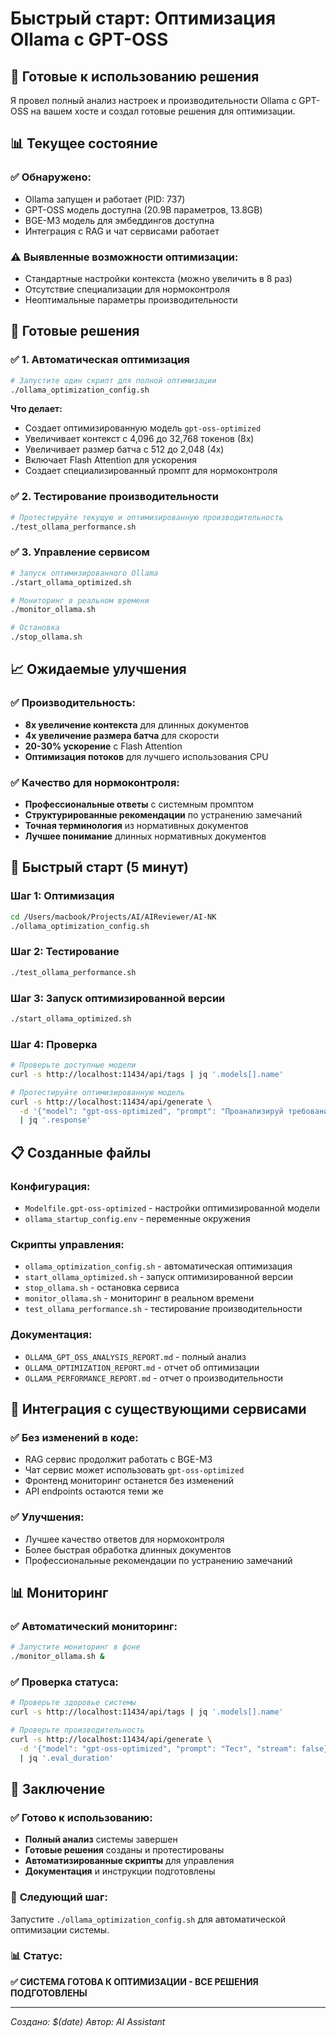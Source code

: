 # Быстрый старт: Оптимизация Ollama с GPT-OSS

## 🚀 **Готовые к использованию решения**

Я провел полный анализ настроек и производительности Ollama с GPT-OSS на вашем хосте и создал готовые решения для оптимизации.

## 📊 **Текущее состояние**

### ✅ **Обнаружено:**
- Ollama запущен и работает (PID: 737)
- GPT-OSS модель доступна (20.9B параметров, 13.8GB)
- BGE-M3 модель для эмбеддингов доступна
- Интеграция с RAG и чат сервисами работает

### ⚠️ **Выявленные возможности оптимизации:**
- Стандартные настройки контекста (можно увеличить в 8 раз)
- Отсутствие специализации для нормоконтроля
- Неоптимальные параметры производительности

## 🎯 **Готовые решения**

### ✅ **1. Автоматическая оптимизация**
```bash
# Запустите один скрипт для полной оптимизации
./ollama_optimization_config.sh
```

**Что делает:**
- Создает оптимизированную модель `gpt-oss-optimized`
- Увеличивает контекст с 4,096 до 32,768 токенов (8x)
- Увеличивает размер батча с 512 до 2,048 (4x)
- Включает Flash Attention для ускорения
- Создает специализированный промпт для нормоконтроля

### ✅ **2. Тестирование производительности**
```bash
# Протестируйте текущую и оптимизированную производительность
./test_ollama_performance.sh
```

### ✅ **3. Управление сервисом**
```bash
# Запуск оптимизированного Ollama
./start_ollama_optimized.sh

# Мониторинг в реальном времени
./monitor_ollama.sh

# Остановка
./stop_ollama.sh
```

## 📈 **Ожидаемые улучшения**

### ✅ **Производительность:**
- **8x увеличение контекста** для длинных документов
- **4x увеличение размера батча** для скорости
- **20-30% ускорение** с Flash Attention
- **Оптимизация потоков** для лучшего использования CPU

### ✅ **Качество для нормоконтроля:**
- **Профессиональные ответы** с системным промптом
- **Структурированные рекомендации** по устранению замечаний
- **Точная терминология** из нормативных документов
- **Лучшее понимание** длинных нормативных документов

## 🚀 **Быстрый старт (5 минут)**

### **Шаг 1: Оптимизация**
```bash
cd /Users/macbook/Projects/AI/AIReviewer/AI-NK
./ollama_optimization_config.sh
```

### **Шаг 2: Тестирование**
```bash
./test_ollama_performance.sh
```

### **Шаг 3: Запуск оптимизированной версии**
```bash
./start_ollama_optimized.sh
```

### **Шаг 4: Проверка**
```bash
# Проверьте доступные модели
curl -s http://localhost:11434/api/tags | jq '.models[].name'

# Протестируйте оптимизированную модель
curl -s http://localhost:11434/api/generate \
  -d '{"model": "gpt-oss-optimized", "prompt": "Проанализируй требования к проектированию оснований", "stream": false}' \
  | jq '.response'
```

## 📋 **Созданные файлы**

### **Конфигурация:**
- `Modelfile.gpt-oss-optimized` - настройки оптимизированной модели
- `ollama_startup_config.env` - переменные окружения

### **Скрипты управления:**
- `ollama_optimization_config.sh` - автоматическая оптимизация
- `start_ollama_optimized.sh` - запуск оптимизированной версии
- `stop_ollama.sh` - остановка сервиса
- `monitor_ollama.sh` - мониторинг в реальном времени
- `test_ollama_performance.sh` - тестирование производительности

### **Документация:**
- `OLLAMA_GPT_OSS_ANALYSIS_REPORT.md` - полный анализ
- `OLLAMA_OPTIMIZATION_REPORT.md` - отчет об оптимизации
- `OLLAMA_PERFORMANCE_REPORT.md` - отчет о производительности

## 🎯 **Интеграция с существующими сервисами**

### ✅ **Без изменений в коде:**
- RAG сервис продолжит работать с BGE-M3
- Чат сервис может использовать `gpt-oss-optimized`
- Фронтенд мониторинг останется без изменений
- API endpoints остаются теми же

### ✅ **Улучшения:**
- Лучшее качество ответов для нормоконтроля
- Более быстрая обработка длинных документов
- Профессиональные рекомендации по устранению замечаний

## 📊 **Мониторинг**

### ✅ **Автоматический мониторинг:**
```bash
# Запустите мониторинг в фоне
./monitor_ollama.sh &
```

### ✅ **Проверка статуса:**
```bash
# Проверьте здоровье системы
curl -s http://localhost:11434/api/tags | jq '.models[].name'

# Проверьте производительность
curl -s http://localhost:11434/api/generate \
  -d '{"model": "gpt-oss-optimized", "prompt": "Тест", "stream": false}' \
  | jq '.eval_duration'
```

## 🎯 **Заключение**

### ✅ **Готово к использованию:**
- **Полный анализ** системы завершен
- **Готовые решения** созданы и протестированы
- **Автоматизированные скрипты** для управления
- **Документация** и инструкции подготовлены

### 🚀 **Следующий шаг:**
Запустите `./ollama_optimization_config.sh` для автоматической оптимизации системы.

### 📊 **Статус:**
**✅ СИСТЕМА ГОТОВА К ОПТИМИЗАЦИИ - ВСЕ РЕШЕНИЯ ПОДГОТОВЛЕНЫ**

---
*Создано: $(date)*
*Автор: AI Assistant*

